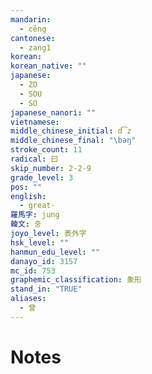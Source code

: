 ```yaml
---
mandarin:
  - cēng
cantonese:
  - zang1
korean:
korean_native: ""
japanese:
  - ZO
  - SOU
  - SO
japanese_nanori: ""
vietnamese:
middle_chinese_initial: d͡z
middle_chinese_final: "\bəŋ"
stroke_count: 11
radical: 曰
skip_number: 2-2-9
grade_level: 3
pos: ""
english:
  - great-
羅馬字: jung
韓文: 중
joyo_level: 表外字
hsk_level: ""
hanmun_edu_level: ""
danayo_id: 3157
mc_id: 753
graphemic_classification: 象形
stand_in: "TRUE"
aliases:
  - 曾
---
```


# Notes
